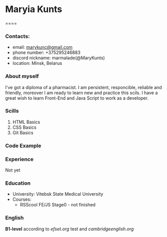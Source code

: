 # Maryia Kunts
====
### Contacts:
* email: marykunc@gmail.com
* phone number: +375295246883
* discord nickname: marmalade(@MaryKunts)
* location: Minsk, Belarus
### About myself
I've got a diploma of a pharmacist. I am persistent, responcible, reliable and friendly, moreover I am ready to learn new and practice this scils. I have a great wish to learn Front-End and Java Script to work as a developer.
### Scills
1. HTML Basics
2. CSS Basics
3. Git Basics
### Code Example
### Experience
Not yet
### Education
* University: Vitebsk State Medical University
* Courses:
   + RSScool FE/JS Stage0 - not finished
### English
**B1-level** according to *efset.org* test and *cambridgeenglish.org*